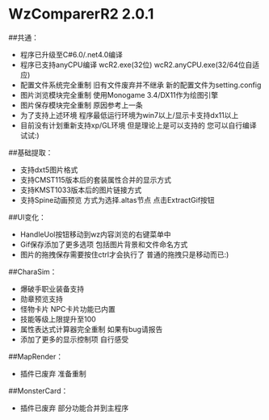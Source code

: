 ﻿WzComparerR2   2.0.1
==================================
##共通：
- 程序已升级至C#6.0/.net4.0编译
- 程序已支持anyCPU编译 wcR2.exe(32位) wcR2.anyCPU.exe(32/64位自适应)
- 配置文件系统完全重制 旧有文件废弃并不继承 新的配置文件为setting.config
- 图片浏览模块完全重制 使用Monogame 3.4/DX11作为绘图引擎 
- 图片保存模块完全重制 原因参考上一条
- 为了支持上述环境 程序最低运行环境为win7以上/显示卡支持dx11以上
- 目前没有计划重新支持xp/GL环境 但是理论上是可以支持的 您可以自行编译试试:)

##基础提取：
- 支持dxt5图片格式
- 支持CMST115版本后的套装属性合并的显示方式
- 支持KMST1033版本后的图片链接方式
- 支持Spine动画预览 方式为选择.altas节点 点击ExtractGif按钮

##UI变化：
- HandleUol按钮移动到wz内容浏览的右键菜单中
- Gif保存添加了更多选项 包括图片背景和文件命名方式
- 图片的拖拽保存需要按住ctrl才会执行了 普通的拖拽只是移动而已:)

##CharaSim：
- 爆破手职业装备支持
- 勋章预览支持
- 怪物卡片 NPC卡片功能已内置
- 技能等级上限提升至100
- 属性表达式计算器完全重制 如果有bug请报告
- 添加了更多的显示控制项 自行感受

##MapRender：
- 插件已废弃 准备重制

##MonsterCard：
- 插件已废弃 部分功能合并到主程序

